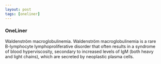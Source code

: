 ```yaml
---
layout: post
tags: [oneliner]
---
```



### OneLiner

Waldenström macroglobulinemia. Waldenström macroglobulinemia is a rare B-lymphocyte lymphoproliferative disorder that often results in a syndrome of blood hyperviscosity, secondary to increased levels of IgM (both heavy and light chains), which are secreted by neoplastic plasma cells.
